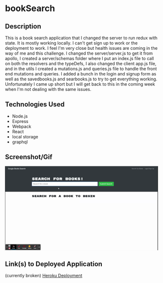 # bookSearch

## Description

This is a book search application that I changed the server to run redux with state. It is mostly working locally. I can't get sign up to work or the deployment to work. I feel I'm very close but health issues are coming in the way of me and this challenge. I changed the server/server.js to get it from apollo, I created a server/schemas folder where I put an index.js file to call on both the resolvers and the typeDefs, I also changed the client app.js file, and in the utils I created a mutations.js and queries.js file to handle the front end mutations and queries. I added a bunch in the login and signup form as well as the savedbooks.js and searbooks.js to try to get everything working. Unfortunately I came up short but I will get back to this in the coming week when I'm not dealing with the same issues.

## Technologies Used

- Node.js
- Express
- Webpack
- React
- local storage
- graphql

## Screenshot/Gif

![Screencapture of page](./assets/Google%20Book%20Search.gif "Page GIF")

## Link(s) to Deployed Application

(currently broken)
<a href = "https://stark-ridge-47699.herokuapp.com/" target="_blank">Heroku Deployment</a>
